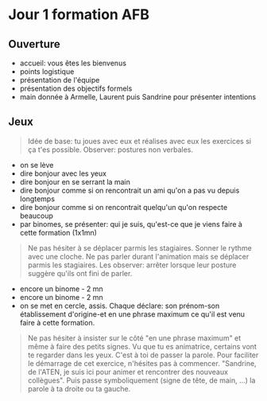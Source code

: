 # Jour 1 formation AFB

## Ouverture 

* accueil: vous êtes les bienvenus
* points logistique
* présentation de l'équipe
* présentation des objectifs formels
* main donnée à Armelle, Laurent puis Sandrine pour présenter intentions

## Jeux

> Idée de base: tu joues avec eux et réalises avec eux les exercices si ça t'es possible. Observer: postures non verbales.

* on se lève
* dire bonjour avec les yeux
* dire bonjour en se serrant la main
* dire bonjour comme si on rencontrait un ami qu'on a pas vu depuis longtemps
* dire bonjour comme si on rencontrait quelqu'un qu'on respecte beaucoup
* par binomes, se présenter: qui je suis, qu'est-ce que je viens faire à cette formation (1x1mn)

> Ne pas hésiter à se déplacer parmis les stagiaires. Sonner le rythme avec une cloche. Ne pas parler durant l'animation mais se déplacer parmis les stagiaires. Les observer: arrêter lorsque leur posture suggère qu'ils ont fini de parler.

* encore un binome - 2 mn
* encore un binome - 2 mn
* on se met en cercle, assis. Chaque déclare: son prénom-son établissement d'origine-et en une phrase maximum ce qu'il est venu faire à cette formation. 

> Ne pas hésiter à insister sur le côté "en une phrase maximum" et même à faire des petits signes. Vu que tu es animatrice, certains vont te regarder dans les yeux. C'est à toi de passer la parole. Pour faciliter le démarrage de cet exercice, n'hésites pas à commencer. "Sandrine, de l'ATEN, je suis ici pour animer et rencontrer des nouveaux collègues". Puis passe symboliquement (signe de tête, de main, ...) la parole à ta droite ou ta gauche.
